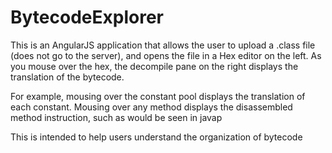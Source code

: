 # BytecodeExplorer
This is an AngularJS application that allows the user to upload a .class file (does not go to the server), and opens the file in a 
Hex editor on the left. As you mouse over the hex, the decompile pane on the right displays the translation of the bytecode. 

For example, mousing over the constant pool displays the translation of each constant. Mousing over any method displays the disassembled
method instruction, such as would be seen in javap

This is intended to help users understand the organization of bytecode
